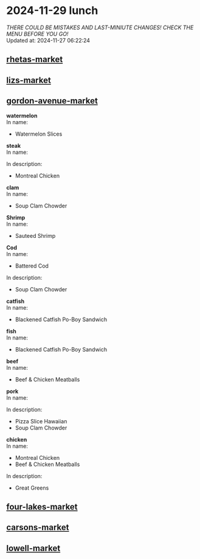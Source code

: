 # 2024-11-29 lunch  
*THERE COULD BE MISTAKES AND LAST-MINIUTE CHANGES! CHECK THE MENU BEFORE YOU GO!*  
Updated at: 2024-11-27 06:22:24  
## [rhetas-market](https://wisc-housingdining.nutrislice.com/menu/rhetas-market/lunch/2024-11-29)  
## [lizs-market](https://wisc-housingdining.nutrislice.com/menu/lizs-market/lunch/2024-11-29)  
## [gordon-avenue-market](https://wisc-housingdining.nutrislice.com/menu/gordon-avenue-market/lunch/2024-11-29)  
**watermelon**  
In name:   
 - Watermelon Slices  
  
**steak**  
In name:   
  
In description:   
 - Montreal Chicken  
  
**clam**  
In name:   
 - Soup Clam Chowder  
  
**Shrimp**  
In name:   
 - Sauteed Shrimp  
  
**Cod**  
In name:   
 - Battered Cod  
  
In description:   
 - Soup Clam Chowder  
  
**catfish**  
In name:   
 - Blackened Catfish Po-Boy Sandwich  
  
**fish**  
In name:   
 - Blackened Catfish Po-Boy Sandwich  
  
**beef**  
In name:   
 - Beef & Chicken Meatballs  
  
**pork**  
In name:   
  
In description:   
 - Pizza Slice Hawaiian  
 - Soup Clam Chowder  
  
**chicken**  
In name:   
 - Montreal Chicken  
 - Beef & Chicken Meatballs  
  
In description:   
 - Great Greens  
  
## [four-lakes-market](https://wisc-housingdining.nutrislice.com/menu/four-lakes-market/lunch/2024-11-29)  
## [carsons-market](https://wisc-housingdining.nutrislice.com/menu/carsons-market/lunch/2024-11-29)  
## [lowell-market](https://wisc-housingdining.nutrislice.com/menu/lowell-market/lunch/2024-11-29)  
  
